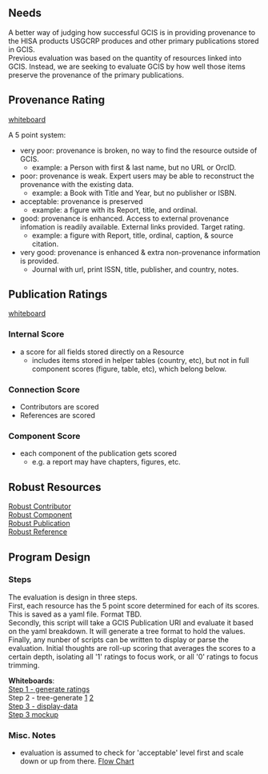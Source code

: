 ## Needs

A better way of judging how successful GCIS is in providing provenance to the HISA products USGCRP produces and other primary publications stored in GCIS.  
Previous evaluation was based on the quantity of resources linked into GCIS. Instead, we are seeking to evaluate GCIS by how well those items preserve the provenance of the primary publications.

## Provenance Rating

[whiteboard](./ratings.jpg)

A 5 point system:

  - very poor:  provenance is broken, no way to find the resource outside of GCIS.
    - example: a Person with first & last name, but no URL or OrcID.
  - poor:       provenance is weak. Expert users may be able to reconstruct the provenance with the existing data.
    - example: a Book with Title and Year, but no publisher or ISBN.
  - acceptable: provenance is preserved
    - example: a figure with its Report, title, and ordinal.
  - good:       provenance is enhanced. Access to external provenance infomation is readily available. External links provided. Target rating.
    - example: a figure with Report, title, ordinal, caption, & source citation.
  - very good:  provenance is enhanced & extra non-provenance information is provided.
    - Journal with url, print ISSN, title, publisher, and country, notes.

## Publication Ratings

[whiteboard](./triple_score_breakdown.jpg)

### Internal Score

  - a score for all fields stored directly on a Resource
    - includes items stored in helper tables (country, etc), but not in full component scores (figure, table, etc), which belong below.

### Connection Score

  - Contributors are scored
  - References are scored

### Component Score

  - each component of the publication gets scored
    - e.g. a report may have chapters, figures, etc.

## Robust Resources

[Robust Contributor](./robust-contributor.jpg)  
[Robust Component](./robust-component.jpg)  
[Robust Publication](./robust-publication.jpg)  
[Robust Reference](./robust-reference.jpg)  

## Program Design

### Steps

The evaluation is design in three steps.  
First, each resource has the 5 point score determined for each of its scores. This is saved as a yaml file. Format TBD.  
Secondly, this script will take a GCIS Publication URI and evaluate it based on the yaml breakdown. It will generate a tree format to hold the values.  
Finally, any nunber of scripts can be written to display or parse the evaluation. Initial thoughts are roll-up scoring that averages the scores to a certain depth, isolating all '1' ratings to focus work, or all '0' ratings to focus trimming.

**Whiteboards**:  
[Step 1 - generate ratings](./Step%201%20-%20generate%20ratings.jpg)  
Step 2 - tree-generate [1](./Step%202%20-%20tree-generate-1.jpg) [2](./Step%202%20-%20tree-generate-2.jpg)  
[Step 3 - display-data](./Step%203%20-%20display-data.jpg)  
[Step 3 mockup](display-data-mockup.jpg)  

### Misc. Notes

  - evaluation is assumed to check for 'acceptable' level first and scale down or up from there. [Flow Chart](/Rating%20Assignment%20Flow%20Chart.png)

